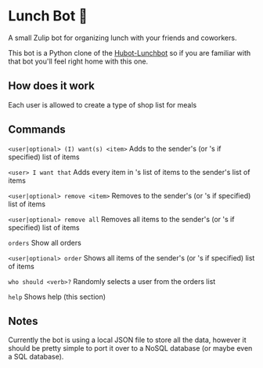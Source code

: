 # Lunch Bot 🍛
A small Zulip bot for organizing lunch with your friends and coworkers.

This bot is a Python clone of the [Hubot-Lunchbot](
https://www.npmjs.com/package/hubot-lunchbot) so if you are familiar with that 
bot you'll feel right home with this one.

## How does it work
Each user is allowed to create a type of shop list for meals

## Commands
`<user|optional> (I) want(s) <item>`
Adds <item> to the sender's (or <user>'s if specified) list of items

`<user> I want that`
Adds every item in <user>'s list of items to the sender's list of items

`<user|optional> remove <item>`
Removes <item> to the sender's (or <user>'s if specified) list of items

`<user|optional> remove all`
Removes all items to the sender's (or <user>'s if specified) list of items

`orders`
Show all orders

`<user|optional> order`
Shows all items of the sender's (or <user>'s if specified) list of items

`who should <verb>?`
Randomly selects a user from the orders list

`help`
Shows help (this section)

## Notes
Currently the bot is using a local JSON file to store all the data, however it 
should be pretty simple to port it over to a NoSQL database (or maybe even a 
SQL database).

